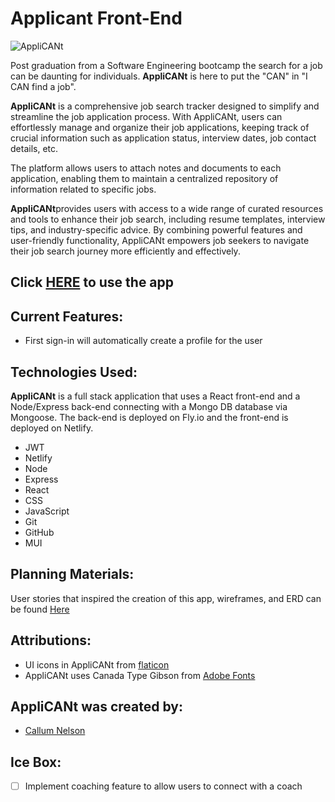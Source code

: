 # Applicant Front-End

![AppliCANt](./public/assets/images/in-the-arena-screenshots.png "AppliCANt Screenshots")

Post graduation from a Software Engineering bootcamp the search for a job can be daunting for individuals. **AppliCANt** is here to put the "CAN" in "I CAN find a job". 

**AppliCANt** is a comprehensive job search tracker designed to simplify and streamline the job application process. With AppliCANt, users can effortlessly manage and organize their job applications, keeping track of crucial information such as application status, interview dates, job contact details, etc.

The platform allows users to attach notes and documents to each application, enabling them to maintain a centralized repository of information related to specific jobs. 

**AppliCANt**provides users with access to a wide range of curated resources and tools to enhance their job search, including resume templates, interview tips, and industry-specific advice. By combining powerful features and user-friendly functionality, AppliCANt empowers job seekers to navigate their job search journey more efficiently and effectively.

## Click **[HERE](https://job-applicant.netlify.app/auth/login)** to use the app

## **Current Features:**
* First sign-in will automatically create a profile for the user

## **Technologies Used:**

**AppliCANt** is a full stack application that uses a React front-end and a Node/Express back-end connecting with a Mongo DB database via Mongoose. The back-end is deployed on Fly.io and the front-end is deployed on Netlify.

* JWT
* Netlify
* Node
* Express
* React
* CSS
* JavaScript
* Git
* GitHub
* MUI

## **Planning Materials:**
User stories that inspired the creation of this app, wireframes, and ERD can be found [Here](https://trello.com/b/dF61KUj4/applicant)


## **Attributions:**
* UI icons in AppliCANt from [flaticon](https://www.flaticon.com/uicons/interface-icons)
* AppliCANt uses Canada Type Gibson from [Adobe Fonts](https://fonts.adobe.com/fonts/gibson)

## **AppliCANt** was created by:
* [Callum Nelson]()



## **Ice Box:**
* [ ] Implement coaching feature to allow users to connect with a coach
